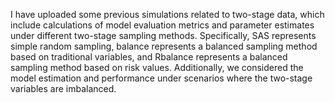 I have uploaded some previous simulations related to two-stage data, which include calculations of model evaluation metrics and parameter estimates under different two-stage sampling methods. Specifically, SAS represents simple random sampling, balance represents a balanced sampling method based on traditional variables, and Rbalance represents a balanced sampling method based on risk values. Additionally, we considered the model estimation and performance under scenarios where the two-stage variables are imbalanced.
